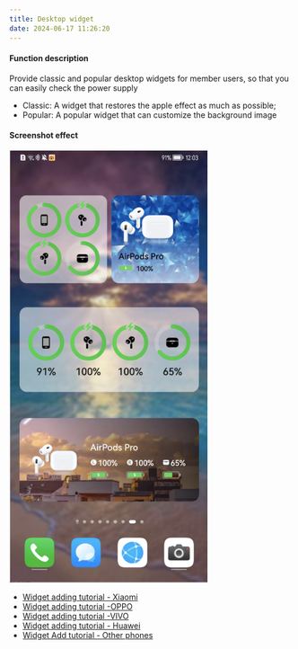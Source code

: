 ```yaml
---
title: Desktop widget
date: 2024-06-17 11:26:20
---
```

#### Function description

Provide classic and popular desktop widgets for member users, so that you can easily check the power supply
- Classic: A widget that restores the apple effect as much as possible;
- Popular: A popular widget that can customize the background image

#### Screenshot effect

<img src="widget/img.png" width="70%" alt="">

- [Widget adding tutorial - Xiaomi](/rel/xiaomi_widget)
- [Widget adding tutorial -OPPO](/rel/oppo_widget)
- [Widget adding tutorial -VIVO](/rel/vivo_widget)
- [Widget adding tutorial - Huawei](/rel/huawei_widget)
- [Widget Add tutorial - Other phones](/func/add_widget)
